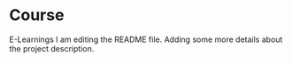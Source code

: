 # Course
E-Learnings
I am editing the README file. Adding some more details about the project description.
